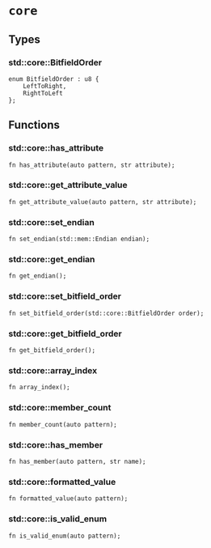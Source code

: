 # `core`


## Types

### **std::core::BitfieldOrder**

```pat
enum BitfieldOrder : u8 {
    LeftToRight,
    RightToLeft
};
```


## Functions

### **std::core::has_attribute**


```pat
fn has_attribute(auto pattern, str attribute);
```
### **std::core::get_attribute_value**


```pat
fn get_attribute_value(auto pattern, str attribute);
```
### **std::core::set_endian**


```pat
fn set_endian(std::mem::Endian endian);
```
### **std::core::get_endian**


```pat
fn get_endian();
```
### **std::core::set_bitfield_order**


```pat
fn set_bitfield_order(std::core::BitfieldOrder order);
```
### **std::core::get_bitfield_order**


```pat
fn get_bitfield_order();
```
### **std::core::array_index**


```pat
fn array_index();
```
### **std::core::member_count**


```pat
fn member_count(auto pattern);
```
### **std::core::has_member**


```pat
fn has_member(auto pattern, str name);
```
### **std::core::formatted_value**


```pat
fn formatted_value(auto pattern);
```
### **std::core::is_valid_enum**


```pat
fn is_valid_enum(auto pattern);
```
